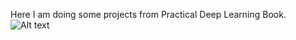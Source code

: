 Here I am doing some projects from Practical Deep Learning Book.
![Alt text](https://learning.oreilly.com/library/cover/9781492034858/250w/)
